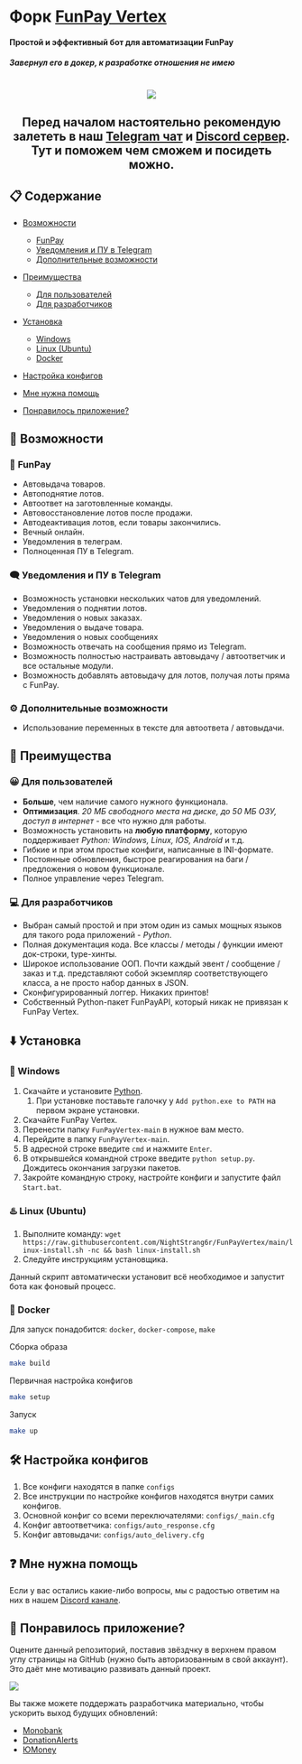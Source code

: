 # Форк [FunPay Vertex](https://github.com/NightStrang6r/FunPayVertex)
#### Простой и эффективный бот для автоматизации FunPay</h3>
##### Завернул его в докер, к разработке отношения не имею</h4>

<h1 align="center">
    <img src="https://i.ibb.co/Sc5mL1G/Screenshot-141.png">
</h1>

<h2 align="center">Перед началом настоятельно рекомендую залететь в наш <a href="https://t.me/funpayplace">Telegram чат</a> и <a href="https://dsc.gg/funpay">Discord сервер</a>. Тут и поможем чем сможем и посидеть можно.</h2>

## :clipboard: **Содержание**

- [Возможности](#robot-возможности)
  - [FunPay](#shopping_cart-funpay)
  - [Уведомления и ПУ в Telegram](#left_speech_bubble-уведомления-и-пу-в-telegram)
  - [Дополнительные возможности](#gear-дополнительные-возможности)

- [Преимущества](#1st_place_medal-преимущества)
  - [Для пользователей](#grinning-для-пользователей)
  - [Для разработчиков](#computer-для-разработчиков)

- [Установка](#arrow_down-установка)
  - [Windows](#large_blue_diamond-windows)
  - [Linux (Ubuntu)](#hotsprings-linux-ubuntu)
  - [Docker](#whale-docker)
- [Настройка конфигов](#hammer_and_wrench-настройка-конфигов)
- [Мне нужна помощь](#question-мне-нужна-помощь)
- [Понравилось приложение?](#tada-Понравилось-приложение)


## :robot: **Возможности**

### :shopping_cart: **FunPay**

- Автовыдача товаров.
- Автоподнятие лотов.
- Автоответ на заготовленные команды.
- Автовосстановление лотов после продажи.
- Автодеактивация лотов, если товары закончились.
- Вечный онлайн.
- Уведомления в телеграм.
- Полноценная ПУ в Telegram.

### :left_speech_bubble: **Уведомления и ПУ в Telegram**

- Возможность установки нескольких чатов для уведомлений.
- Уведомления о поднятии лотов.
- Уведомления о новых заказах.
- Уведомления о выдаче товара.
- Уведомления о новых сообщениях
- Возможность отвечать на сообщения прямо из Telegram.
- Возможность полностью настраивать автовыдачу / автоответчик и все остальные модули.
- Возможность добавлять автовыдачу для лотов, получая лоты пряма с FunPay.

### :gear: **Дополнительные возможности**

- Использование переменных в тексте для автоответа / автовыдачи.

## :1st_place_medal: **Преимущества**

### :grinning: **Для пользователей**

- **Больше**, чем наличие самого нужного функционала.
- **Оптимизация**. _20 МБ свободного места на диске, до 50 МБ ОЗУ, доступ в интернет_ - все что нужно для работы.
- Возможность установить на **любую платформу**, которую поддерживает _Python: Windows, Linux, IOS, Android_ и т.д.
- Гибкие и при этом простые конфиги, написанные в INI-формате.
- Постоянные обновления, быстрое реагирования на баги / предложения о новом функционале.
- Полное управление через Telegram.

### :computer: **Для разработчиков**

- Выбран самый простой и при этом один из самых мощных языков для такого рода приложений - _Python_.
- Полная документация кода. Все классы / методы / функции имеют док-строки, type-хинты.
- Широкое использование ООП. Почти каждый эвент / сообщение / заказ и т.д. представляют собой экземпляр соответствующего класса, а не просто набор данных в JSON.
- Сконфигурированный логгер. Никаких принтов!
- Собственный Python-пакет FunPayAPI, который никак не привязан к FunPay Vertex.

## :arrow_down: Установка

### :large_blue_diamond: Windows

1. Скачайте и установите [Python](https://www.python.org/ftp/python/3.11.0/python-3.11.0-amd64.exe).
   1. При установке поставьте галочку у `Add python.exe to PATH` на первом экране установки.
2. Скачайте FunPay Vertex.
3. Перенести папку `FunPayVertex-main` в нужное вам место.
4. Перейдите в папку `FunPayVertex-main`.
5. В адресной строке введите `cmd` и нажмите `Enter`.
6. В открывшейся командной строке введите `python setup.py`. Дождитесь окончания загрузки пакетов.
7. Закройте командную строку, настройте конфиги и запустите файл `Start.bat`.

### :hotsprings: Linux (Ubuntu)

1. Выполните команду:
`wget https://raw.githubusercontent.com/NightStrang6r/FunPayVertex/main/linux-install.sh -nc && bash linux-install.sh`
2. Следуйте инструкциям установщика.

Данный скрипт автоматически установит всё необходимое и запустит бота как фоновый процесс.

### :whale: Docker
Для запуск понадобится: `docker`, `docker-compose`, `make`

Сборка образа
```bash
make build
```
Первичная настройка конфигов
```bash
make setup
```
Запуск
```bash
make up
```

## :hammer_and_wrench: Настройка конфигов

1. Все конфиги находятся в папке `configs`
2. Все инструкции по настройке конфигов находятся внутри самих конфигов.
3. Основной конфиг со всеми переключателями: `configs/_main.cfg`
4. Конфиг автоответчика: `configs/auto_response.cfg`
5. Конфиг автовыдачи: `configs/auto_delivery.cfg`

## :question: Мне нужна помощь
Если у вас остались какие-либо вопросы, мы с радостью ответим на них в нашем [Discord канале](https://dsc.gg/funpay).

## :tada: Понравилось приложение?

Оцените данный репозиторий, поставив звёздчку в верхнем правом углу страницы на GitHub (нужно быть авторизованным в свой аккаунт). Это даёт мне мотивацию развивать данный проект.

![](https://i.ibb.co/x3hFFvf/2022-08-18-132617815.png)

Вы также можете поддержать разработчика материально, чтобы ускорить выход будущих обновлений:

- [Monobank](https://send.monobank.ua/jar/7fiVkcrWYv)
- [DonationAlerts](https://www.donationalerts.com/r/nightstranger)
- [ЮMoney](https://yoomoney.ru/to/4100115656349483)
